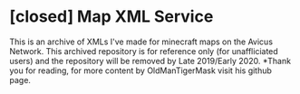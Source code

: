 # [closed] Map XML Service
This is an archive of XMLs I've made for minecraft maps on the Avicus Network. 
This archived repository is for reference only (for unaffliciated users) and the repository will be removed by Late 2019/Early 2020.
*Thank you for reading, for more content by OldManTigerMask visit his github page.
